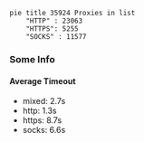 
```mermaid
pie title 35924 Proxies in list
    "HTTP" : 23063
    "HTTPS": 5255
    "SOCKS" : 11577
```

### Some Info
#### Average Timeout

- mixed: 2.7s
- http: 1.3s
- https: 8.7s
- socks: 6.6s